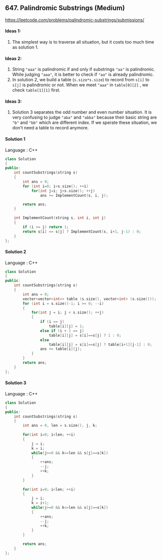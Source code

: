 ## **647. Palindromic Substrings (Medium)** 

https://leetcode.com/problems/palindromic-substrings/submissions/



#### Ideas 1: 

1. The simplest way is to traverse all situation, but it costs too much time as solution 1.



#### Ideas 2:

1. String `"aaa"` is palindromic if and only if substrings `"aa"` is palindromic. While judging `"aaa"`, it is better to check if `"aa"` is already palindromic.
2. In solution 2, we build a table (`s.size*s.size`) to record from `s[i]` to `s[j]` is palindromic or not. When we meet `"aaa"` in `table[0][2]` , we check `table[1][1]` first.



#### Ideas 3:

1. Solution 3 separates the odd number and even number situation. It is very confusing to judge `"aba"` and `"abba"` because their basic string are `"b"` and `"bb"` which are different index. If we sperate these situation, we don't need a table to record anymore. 



#### Solution 1

Language : C++

```C++
class Solution 
{
public:
    int countSubstrings(string s) 
    {
        int ans = 0;
        for (int i=0; i<s.size(); ++i)
            for(int j=i; j<s.size(); ++j)
                ans += ImplementCount(s, i, j);

        return ans;
    }
    
    int ImplementCount(string s, int i, int j)
    {
        if (i >= j) return 1;
        return s[i] == s[j] ? ImplementCount(s, i+1, j-1) : 0;    
    }
};
```



#### Solution 2

Language : C++

```C++
class Solution 
{
public:
    int countSubstrings(string s) 
    {
        int ans = 0;
        vector<vector<int>> table (s.size(), vector<int> (s.size()));
        for (int i = s.size()-1; i >= 0; --i)
        {
            for(int j = i; j < s.size(); ++j)
            {
                if (i == j) 
                    table[i][j] = 1;
                else if (i + 1 == j)
                    table[i][j] = s[i]==s[j] ? 1 : 0;
                else
                    table[i][j] = s[i]==s[j] ? table[i+1][j-1] : 0;
                ans += table[i][j];
            }
        }
        return ans;
    }
};
```



#### Solution 3

Language : C++

```C++
class Solution 
{
public:
    int countSubstrings(string s) 
    {
        int ans = 0, len = s.size(), j, k;
        
        for(int i=0; i<len; ++i)
        {
            j = i;
            k = i;
            while(j>=0 && k<=len && s[j]==s[k])
            {
                ++ans;
                --j;
                ++k;
            }
        }
        
        for(int i=0; i<len; ++i)
        {
            j = i;
            k = i+1;
            while(j>=0 && k<=len && s[j]==s[k])
            {
                ++ans;
                --j;
                ++k;
            }
        }
        
        return ans;
    }
};
```



